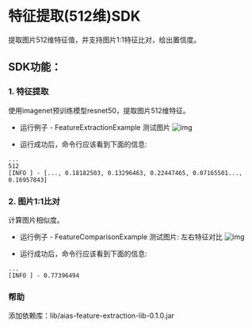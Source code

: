 # 特征提取(512维)SDK
提取图片512维特征值，并支持图片1:1特征比对，给出置信度。

## SDK功能：
### 1. 特征提取
使用imagenet预训练模型resnet50，提取图片512维特征。

- 运行例子 - FeatureExtractionExample
测试图片
![img](https://djl-model.oss-cn-hongkong.aliyuncs.com/AIAS/feature_extraction_sdk/car1.png)

- 运行成功后，命令行应该看到下面的信息:
```text
...
512
[INFO ] - [..., 0.18182503, 0.13296463, 0.22447465, 0.07165501..., 0.16957843]

```

### 2. 图片1:1比对
计算图片相似度。

- 运行例子 - FeatureComparisonExample
测试图片: 左右特征对比
![img](https://djl-model.oss-cn-hongkong.aliyuncs.com/AIAS/feature_extraction_sdk/comparision.png)

- 运行成功后，命令行应该看到下面的信息:
```text
...
[INFO ] - 0.77396494

```


### 帮助 
添加依赖库：lib/aias-feature-extraction-lib-0.1.0.jar
